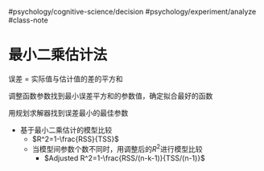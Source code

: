 #psychology/cognitive-science/decision #psychology/experiment/analyze #class-note 

# 最小二乘估计法

误差 = 实际值与估计值的差的平方和

调整函数参数找到最小误差平方和的参数值，确定拟合最好的函数

用规划求解器找到误差最小的最佳参数

- 基于最小二乘估计的模型比较
	- $R^2=1-\frac{RSS}{TSS}$
	- 当模型间参数个数不同时，用调整后的$R^2$进行模型比较
		- $Adjusted R^2=1-\frac{RSS/(n-k-1)}{TSS/(n-1)}$
